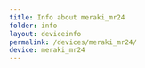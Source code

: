 ```yaml
---
title: Info about meraki_mr24
folder: info
layout: deviceinfo
permalink: /devices/meraki_mr24/
device: meraki_mr24
---
```


